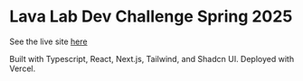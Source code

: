 # Lava Lab Dev Challenge Spring 2025

See the live site [here](https://lava.brennen.dev)

Built with Typescript, React, Next.js, Tailwind, and Shadcn UI.
Deployed with Vercel.
